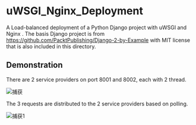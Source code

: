 # uWSGI_Nginx_Deployment
A Load-balanced deployment of a Python Django project with uWSGI and Nginx . The basis Django project is from https://github.com/PacktPublishing/Django-2-by-Example with MIT license that is also included in this directory.

## Demonstration
There are 2 service providers on port 8001 and 8002, each with 2 thread.

![捕获](https://github.com/ChengjunXi/uWSGI_Nginx_Deployment/assets/93487110/98049c6f-ec39-4512-8aa5-5bd4e489f461)

The 3 requests are distributed to the 2 service providers based on polling.

![捕获1](https://github.com/ChengjunXi/uWSGI_Nginx_Deployment/assets/93487110/1ab245da-3e6b-41d4-a607-5cc22231fdb1)



